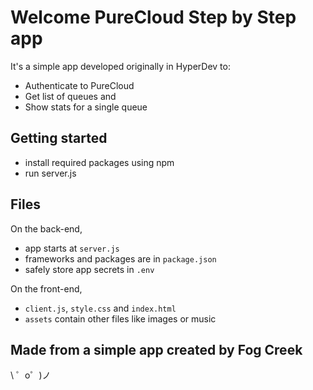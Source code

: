 Welcome PureCloud Step by Step app
============================

It's a simple app developed originally in HyperDev to:
- Authenticate to PureCloud
- Get list of queues and 
- Show stats for a single queue

Getting started
------------
- install required packages using npm
- run server.js

Files
------------

On the back-end,
- app starts at `server.js`
- frameworks and packages are in `package.json`
- safely store app secrets in `.env`

On the front-end,
- `client.js`, `style.css` and `index.html`
- `assets` contain other files like images or music


Made from a simple app created by Fog Creek
-----------------

\ ゜o゜)ノ

